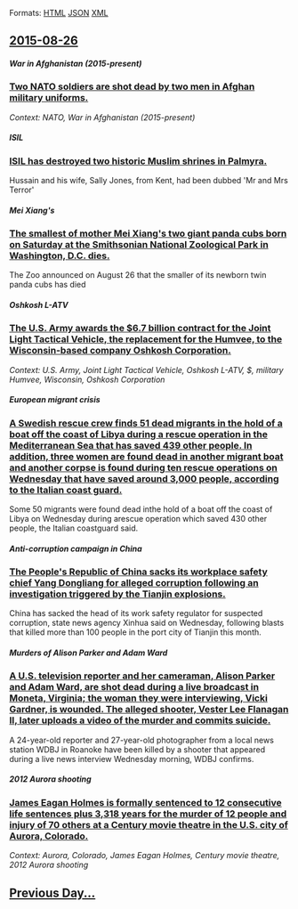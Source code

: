 
Formats: [HTML](2015/08/26/index.html)  [JSON](2015/08/26/index.json)  [XML](2015/08/26/index.xml)  

## [2015-08-26](/news/2015/08/26/index.md)

##### War in Afghanistan (2015-present)
### [Two NATO soldiers are shot dead by two men in Afghan military uniforms. ](/news/2015/08/26/two-nato-soldiers-are-shot-dead-by-two-men-in-afghan-military-uniforms.md)
_Context: NATO, War in Afghanistan (2015-present)_

##### ISIL
### [ISIL has destroyed two historic Muslim shrines in Palmyra. ](/news/2015/08/26/isil-has-destroyed-two-historic-muslim-shrines-in-palmyra.md)
Hussain and his wife, Sally Jones, from Kent, had been dubbed &#039;Mr and Mrs Terror&#039;

##### Mei Xiang's
### [The smallest of mother Mei Xiang's two giant panda cubs born on Saturday at the Smithsonian National Zoological Park in Washington, D.C. dies. ](/news/2015/08/26/the-smallest-of-mother-mei-xiang-s-two-giant-panda-cubs-born-on-saturday-at-the-smithsonian-national-zoological-park-in-washington-d-c-die.md)
The Zoo announced on August 26 that the smaller of its newborn twin panda cubs has died

##### Oshkosh L-ATV
### [The U.S. Army awards the $6.7 billion contract for the Joint Light Tactical Vehicle, the replacement for the Humvee, to the Wisconsin-based company Oshkosh Corporation. ](/news/2015/08/26/the-u-s-army-awards-the-6-7-billion-contract-for-the-joint-light-tactical-vehicle-the-replacement-for-the-humvee-to-the-wisconsin-based.md)
_Context: U.S. Army, Joint Light Tactical Vehicle, Oshkosh L-ATV, $, military Humvee, Wisconsin, Oshkosh Corporation_

##### European migrant crisis
### [A Swedish rescue crew finds 51 dead migrants in the hold of a boat off the coast of Libya during a rescue operation in the Mediterranean Sea that has saved 439 other people. In addition, three women are found dead in another migrant boat and another corpse is found during ten rescue operations on Wednesday that have saved around 3,000 people, according to the Italian coast guard. ](/news/2015/08/26/a-swedish-rescue-crew-finds-51-dead-migrants-in-the-hold-of-a-boat-off-the-coast-of-libya-during-a-rescue-operation-in-the-mediterranean-sea.md)
Some 50 migrants were found dead inthe hold of a boat off the coast of Libya on Wednesday during arescue operation which saved 430 other people, the Italian coastguard said.

##### Anti-corruption campaign in China
### [The People's Republic of China sacks its workplace safety chief Yang Dongliang for alleged corruption following an investigation triggered by the Tianjin explosions. ](/news/2015/08/26/the-people-s-republic-of-china-sacks-its-workplace-safety-chief-yang-dongliang-for-alleged-corruption-following-an-investigation-triggered-b.md)
China has sacked the head of its work safety regulator for suspected corruption, state news agency Xinhua said on Wednesday, following blasts that killed more than 100 people in the port city of Tianjin this month.

##### Murders of Alison Parker and Adam Ward
### [A U.S. television reporter and her cameraman, Alison Parker and Adam Ward, are shot dead during a live broadcast in Moneta, Virginia; the woman they were interviewing, Vicki Gardner, is wounded. The alleged shooter, Vester Lee Flanagan II, later uploads a video of the murder and commits suicide. ](/news/2015/08/26/a-u-s-television-reporter-and-her-cameraman-alison-parker-and-adam-ward-are-shot-dead-during-a-live-broadcast-in-moneta-virginia-the-wo.md)
A 24-year-old reporter and 27-year-old photographer from a local news station WDBJ in Roanoke have been killed by a shooter that appeared during a live news interview Wednesday morning, WDBJ confirms.

##### 2012 Aurora shooting
### [James Eagan Holmes is formally sentenced to 12 consecutive life sentences plus 3,318 years for the murder of 12 people and injury of 70 others at a Century movie theatre in the U.S. city of Aurora, Colorado. ](/news/2015/08/26/james-eagan-holmes-is-formally-sentenced-to-12-consecutive-life-sentences-plus-3-318-years-for-the-murder-of-12-people-and-injury-of-70-othe.md)
_Context: Aurora, Colorado, James Eagan Holmes, Century movie theatre, 2012 Aurora shooting_

## [Previous Day...](/news/2015/08/25/index.md)

